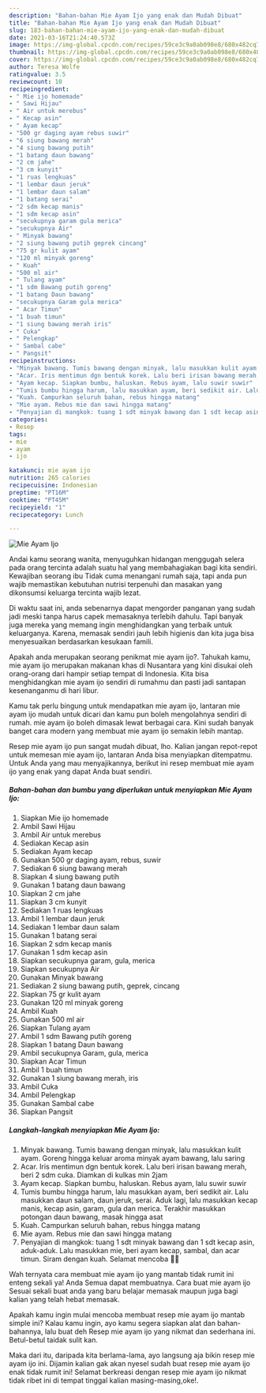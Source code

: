 ```yaml
---
description: "Bahan-bahan Mie Ayam Ijo yang enak dan Mudah Dibuat"
title: "Bahan-bahan Mie Ayam Ijo yang enak dan Mudah Dibuat"
slug: 183-bahan-bahan-mie-ayam-ijo-yang-enak-dan-mudah-dibuat
date: 2021-03-16T21:24:40.573Z
image: https://img-global.cpcdn.com/recipes/59ce3c9a0ab098e8/680x482cq70/mie-ayam-ijo-foto-resep-utama.jpg
thumbnail: https://img-global.cpcdn.com/recipes/59ce3c9a0ab098e8/680x482cq70/mie-ayam-ijo-foto-resep-utama.jpg
cover: https://img-global.cpcdn.com/recipes/59ce3c9a0ab098e8/680x482cq70/mie-ayam-ijo-foto-resep-utama.jpg
author: Teresa Wolfe
ratingvalue: 3.5
reviewcount: 10
recipeingredient:
- " Mie ijo homemade"
- " Sawi Hijau"
- " Air untuk merebus"
- " Kecap asin"
- " Ayam kecap"
- "500 gr daging ayam rebus suwir"
- "6 siung bawang merah"
- "4 siung bawang putih"
- "1 batang daun bawang"
- "2 cm jahe"
- "3 cm kunyit"
- "1 ruas lengkuas"
- "1 lembar daun jeruk"
- "1 lembar daun salam"
- "1 batang serai"
- "2 sdm kecap manis"
- "1 sdm kecap asin"
- "secukupnya garam gula merica"
- "secukupnya Air"
- " Minyak bawang"
- "2 siung bawang putih geprek cincang"
- "75 gr kulit ayam"
- "120 ml minyak goreng"
- " Kuah"
- "500 ml air"
- " Tulang ayam"
- "1 sdm Bawang putih goreng"
- "1 batang Daun bawang"
- "secukupnya Garam gula merica"
- " Acar Timun"
- "1 buah timun"
- "1 siung bawang merah iris"
- " Cuka"
- " Pelengkap"
- " Sambal cabe"
- " Pangsit"
recipeinstructions:
- "Minyak bawang. Tumis bawang dengan minyak, lalu masukkan kulit ayam. Goreng hingga keluar aroma minyak ayam bawang, lalu saring"
- "Acar. Iris mentimun dgn bentuk korek. Lalu beri irisan bawang merah, beri 2 sdm cuka. Diamkan di kulkas min 2jam"
- "Ayam kecap. Siapkan bumbu, haluskan. Rebus ayam, lalu suwir suwir"
- "Tumis bumbu hingga harum, lalu masukkan ayam, beri sedikit air. Lalu masukkan daun salam, daun jeruk, serai. Aduk lagi, lalu masukkan kecap manis, kecap asin, garam, gula dan merica. Terakhir masukkan potongan daun bawang, masak hingga asat"
- "Kuah. Campurkan seluruh bahan, rebus hingga matang"
- "Mie ayam. Rebus mie dan sawi hingga matang"
- "Penyajian di mangkok: tuang 1 sdt minyak bawang dan 1 sdt kecap asin, aduk-aduk. Lalu masukkan mie, beri ayam kecap, sambal, dan acar timun. Siram dengan kuah. Selamat mencoba 💚💚"
categories:
- Resep
tags:
- mie
- ayam
- ijo

katakunci: mie ayam ijo 
nutrition: 265 calories
recipecuisine: Indonesian
preptime: "PT16M"
cooktime: "PT45M"
recipeyield: "1"
recipecategory: Lunch

---
```



![Mie Ayam Ijo](https://img-global.cpcdn.com/recipes/59ce3c9a0ab098e8/680x482cq70/mie-ayam-ijo-foto-resep-utama.jpg)

Andai kamu seorang wanita, menyuguhkan hidangan menggugah selera pada orang tercinta adalah suatu hal yang membahagiakan bagi kita sendiri. Kewajiban seorang ibu Tidak cuma menangani rumah saja, tapi anda pun wajib memastikan kebutuhan nutrisi terpenuhi dan masakan yang dikonsumsi keluarga tercinta wajib lezat.

Di waktu  saat ini, anda sebenarnya dapat mengorder panganan yang sudah jadi meski tanpa harus capek memasaknya terlebih dahulu. Tapi banyak juga mereka yang memang ingin menghidangkan yang terbaik untuk keluarganya. Karena, memasak sendiri jauh lebih higienis dan kita juga bisa menyesuaikan berdasarkan kesukaan famili. 



Apakah anda merupakan seorang penikmat mie ayam ijo?. Tahukah kamu, mie ayam ijo merupakan makanan khas di Nusantara yang kini disukai oleh orang-orang dari hampir setiap tempat di Indonesia. Kita bisa menghidangkan mie ayam ijo sendiri di rumahmu dan pasti jadi santapan kesenanganmu di hari libur.

Kamu tak perlu bingung untuk mendapatkan mie ayam ijo, lantaran mie ayam ijo mudah untuk dicari dan kamu pun boleh mengolahnya sendiri di rumah. mie ayam ijo boleh dimasak lewat berbagai cara. Kini sudah banyak banget cara modern yang membuat mie ayam ijo semakin lebih mantap.

Resep mie ayam ijo pun sangat mudah dibuat, lho. Kalian jangan repot-repot untuk memesan mie ayam ijo, lantaran Anda bisa menyiapkan ditempatmu. Untuk Anda yang mau menyajikannya, berikut ini resep membuat mie ayam ijo yang enak yang dapat Anda buat sendiri.

<!--inarticleads1-->

##### Bahan-bahan dan bumbu yang diperlukan untuk menyiapkan Mie Ayam Ijo:

1. Siapkan  Mie ijo homemade
1. Ambil  Sawi Hijau
1. Ambil  Air untuk merebus
1. Sediakan  Kecap asin
1. Sediakan  Ayam kecap
1. Gunakan 500 gr daging ayam, rebus, suwir
1. Sediakan 6 siung bawang merah
1. Siapkan 4 siung bawang putih
1. Gunakan 1 batang daun bawang
1. Siapkan 2 cm jahe
1. Siapkan 3 cm kunyit
1. Sediakan 1 ruas lengkuas
1. Ambil 1 lembar daun jeruk
1. Sediakan 1 lembar daun salam
1. Gunakan 1 batang serai
1. Siapkan 2 sdm kecap manis
1. Gunakan 1 sdm kecap asin
1. Siapkan secukupnya garam, gula, merica
1. Siapkan secukupnya Air
1. Gunakan  Minyak bawang
1. Sediakan 2 siung bawang putih, geprek, cincang
1. Siapkan 75 gr kulit ayam
1. Gunakan 120 ml minyak goreng
1. Ambil  Kuah
1. Gunakan 500 ml air
1. Siapkan  Tulang ayam
1. Ambil 1 sdm Bawang putih goreng
1. Siapkan 1 batang Daun bawang
1. Ambil secukupnya Garam, gula, merica
1. Siapkan  Acar Timun
1. Ambil 1 buah timun
1. Gunakan 1 siung bawang merah, iris
1. Ambil  Cuka
1. Ambil  Pelengkap
1. Gunakan  Sambal cabe
1. Siapkan  Pangsit




<!--inarticleads2-->

##### Langkah-langkah menyiapkan Mie Ayam Ijo:

1. Minyak bawang. Tumis bawang dengan minyak, lalu masukkan kulit ayam. Goreng hingga keluar aroma minyak ayam bawang, lalu saring
1. Acar. Iris mentimun dgn bentuk korek. Lalu beri irisan bawang merah, beri 2 sdm cuka. Diamkan di kulkas min 2jam
1. Ayam kecap. Siapkan bumbu, haluskan. Rebus ayam, lalu suwir suwir
1. Tumis bumbu hingga harum, lalu masukkan ayam, beri sedikit air. Lalu masukkan daun salam, daun jeruk, serai. Aduk lagi, lalu masukkan kecap manis, kecap asin, garam, gula dan merica. Terakhir masukkan potongan daun bawang, masak hingga asat
1. Kuah. Campurkan seluruh bahan, rebus hingga matang
1. Mie ayam. Rebus mie dan sawi hingga matang
1. Penyajian di mangkok: tuang 1 sdt minyak bawang dan 1 sdt kecap asin, aduk-aduk. Lalu masukkan mie, beri ayam kecap, sambal, dan acar timun. Siram dengan kuah. Selamat mencoba 💚💚




Wah ternyata cara membuat mie ayam ijo yang mantab tidak rumit ini enteng sekali ya! Anda Semua dapat membuatnya. Cara buat mie ayam ijo Sesuai sekali buat anda yang baru belajar memasak maupun juga bagi kalian yang telah hebat memasak.

Apakah kamu ingin mulai mencoba membuat resep mie ayam ijo mantab simple ini? Kalau kamu ingin, ayo kamu segera siapkan alat dan bahan-bahannya, lalu buat deh Resep mie ayam ijo yang nikmat dan sederhana ini. Betul-betul taidak sulit kan. 

Maka dari itu, daripada kita berlama-lama, ayo langsung aja bikin resep mie ayam ijo ini. Dijamin kalian gak akan nyesel sudah buat resep mie ayam ijo enak tidak rumit ini! Selamat berkreasi dengan resep mie ayam ijo nikmat tidak ribet ini di tempat tinggal kalian masing-masing,oke!.

